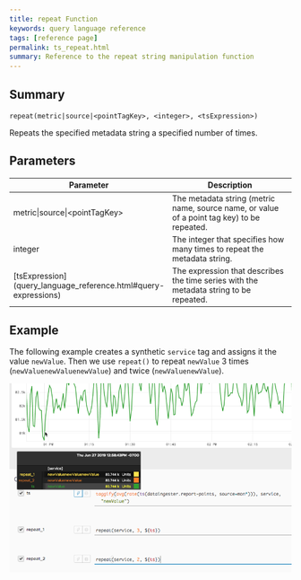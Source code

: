 ```yaml
---
title: repeat Function
keywords: query language reference
tags: [reference page]
permalink: ts_repeat.html
summary: Reference to the repeat string manipulation function
---
```

## Summary
```
repeat(metric|source|<pointTagKey>, <integer>, <tsExpression>)
```
Repeats the specified metadata string a specified number of times.


## Parameters
<table style="width: 100%;">
<tbody>
<thead>
<tr><th width="30%">Parameter</th><th width="70%">Description</th></tr>
</thead>
<tr>
<td markdown="span">metric|source|&lt;pointTagKey&gt;</td>
<td>The metadata string (metric name, source name, or value of a point tag key) to be repeated.</td></tr>
<tr>
<td markdown="span">integer</td>
<td>The integer that specifies how many times to repeat the metadata string. </td></tr>
<tr>
<td markdown="span"> [tsExpression](query_language_reference.html#query-expressions)</td>
<td>The expression that describes the time series with the metadata string to be repeated.</td></tr>
</tbody>
</table>


## Example

The following example creates a synthetic `service` tag and assigns it the value `newValue`. Then we use `repeat()` to repeat `newValue` 3 times (`newValuenewValuenewValue`) and twice (`newValuenewValue`).



![ts repeat example](images/ts_repeat.png)
